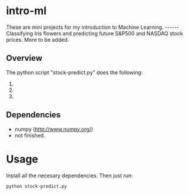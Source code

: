 # intro-ml

These are mini projects for my introduction to Machine Learning. ------
Classifying Iris flowers and predicting future S&P500 and NASDAQ stock prices. More to be added.

## Overview
The python script "stock-predict.py" does the following:

1. 
2.
3.



## Dependencies
* numpy (http://www.numpy.org/)
* not finished.

# Usage
Install all the necesary dependencies.
Then just run:
```
python stock-predict.py
```

